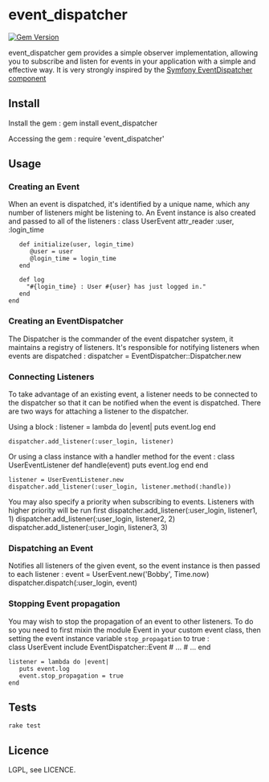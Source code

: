 event_dispatcher
====================

[![Gem Version](https://badge.fury.io/rb/event_dispatcher.png)](http://badge.fury.io/rb/event_dispatcher)

event_dispatcher gem provides a simple observer implementation, allowing you to subscribe and listen for events in your application with a simple and effective way. 
It is very strongly inspired by the [Symfony EventDispatcher component](http://symfony.com/components/EventDispatcher)

## Install
Install the gem :
    gem install event_dispatcher

Accessing the gem :
    require 'event_dispatcher'

## Usage
### Creating an Event
When an event is dispatched, it's identified by a unique name, which any number of listeners might be listening to. An Event instance is also created and passed to all of the listeners : 
    class UserEvent
       attr_reader :user, :login_time
       
       def initialize(user, login_time)
          @user = user
          @login_time = login_time
       end

       def log
         "#{login_time} : User #{user} has just logged in."
       end
    end

### Creating an EventDispatcher
The Dispatcher is the commander of the event dispatcher system, it maintains a registry of listeners. It's responsible for notifying listeners when events are dispatched :
    dispatcher = EventDispatcher::Dispatcher.new
### Connecting Listeners
To take advantage of an existing event, a listener needs to be connected to the dispatcher so that it can be notified when the event is dispatched. There are two ways for attaching a listener to the dispatcher.

Using a block :
    listener = lambda do |event|
       puts event.log
    end
    
    dispatcher.add_listener(:user_login, listener)

Or using a class instance with a handler method for the event : 
    class UserEventListener
       def handle(event)
          puts event.log
       end
    end
   
    listener = UserEventListener.new     
    dispatcher.add_listener(:user_login, listener.method(:handle))

You may also specify a priority when subscribing to events. Listeners with higher priority will be run first 
    dispatcher.add_listener(:user_login, listener1, 1) 
    dispatcher.add_listener(:user_login, listener2, 2) 
    dispatcher.add_listener(:user_login, listener3, 3) 


### Dispatching an Event
Notifies all listeners of the given event, so the event instance is then passed to each listener :
    event = UserEvent.new('Bobby', Time.now) 
    dispatcher.dispatch(:user_login, event)

### Stopping Event propagation
You may wish to stop the propagation of an event to other listeners. To do so you need to first mixin the module Event in your custom event class, then setting the event instance variable `stop_propagation` to true : 	
    class UserEvent
       include EventDispatcher::Event
       # ... 
       # ... 
    end

    listener = lambda do |event|
       puts event.log
       event.stop_propagation = true
    end

## Tests
    rake test

## Licence
LGPL, see LICENCE.


